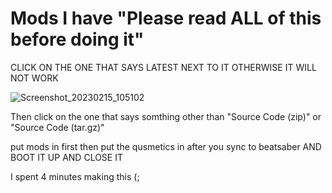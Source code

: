 # Mods I have "Please read ALL of this before doing it"


CLICK ON THE ONE THAT SAYS LATEST NEXT TO IT OTHERWISE IT WILL NOT WORK

![Screenshot_20230215_105102](https://user-images.githubusercontent.com/84992927/219279931-e177b36b-b6a8-4be3-8843-6d6a605ec0ac.png)

Then click on the one that says somthing other than "Source Code (zip)" or "Source Code (tar.gz)"




put mods in first then put the qusmetics in after you sync to beatsaber AND BOOT IT UP AND CLOSE IT

I spent 4 minutes making this (;

